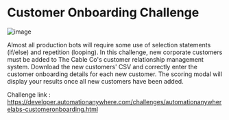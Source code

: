 # Customer Onboarding Challenge
![image](https://github.com/JoswaDsouza/Customer-Onboard-Process/assets/117136563/1e9fc33f-8237-42c3-83cf-bd9ecc4b7555)


Almost all production bots will require some use of selection statements (if/else) and repetition (looping). In this challenge, new corporate customers must be added to The Cable Co's customer relationship management system. Download the new customers' CSV and correctly enter the customer onboarding details for each new customer. The scoring modal will display your results once all new customers have been added.



Challenge link : https://developer.automationanywhere.com/challenges/automationanywherelabs-customeronboarding.html
